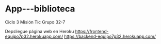 # App---biblioteca
Ciclo 3 Misión Tic Grupo 32-7

Depsliegue página web en Heroku
https://frontend-equipo7p32.herokuapp.com/
https://backend-equipo7p32.herokuapp.com/
